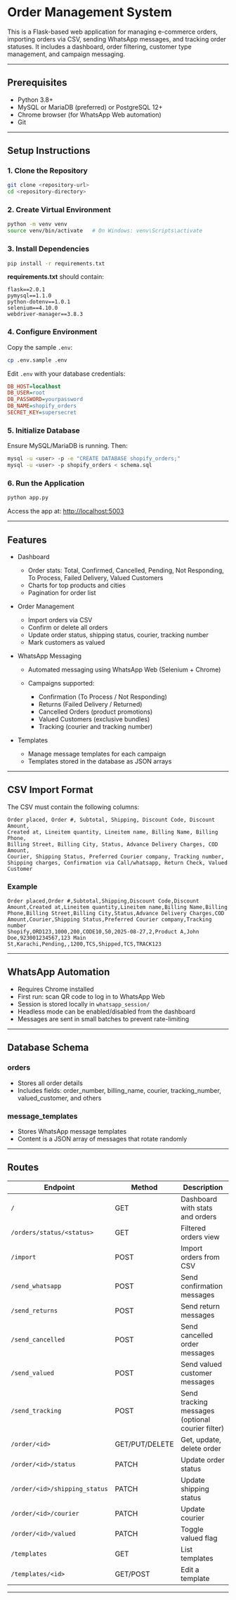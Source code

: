 
# Order Management System

This is a Flask-based web application for managing e-commerce orders, importing orders via CSV, sending WhatsApp messages, and tracking order statuses. It includes a dashboard, order filtering, customer type management, and campaign messaging.

---

## Prerequisites

- Python 3.8+
- MySQL or MariaDB (preferred) or PostgreSQL 12+
- Chrome browser (for WhatsApp Web automation)
- Git

---

## Setup Instructions

### 1. Clone the Repository
```bash
git clone <repository-url>
cd <repository-directory>
````

### 2. Create Virtual Environment

```bash
python -m venv venv
source venv/bin/activate   # On Windows: venv\Scripts\activate
```

### 3. Install Dependencies

```bash
pip install -r requirements.txt
```

**requirements.txt** should contain:

```
flask==2.0.1
pymysql==1.1.0
python-dotenv==1.0.1
selenium==4.10.0
webdriver-manager==3.8.3
```

### 4. Configure Environment

Copy the sample `.env`:

```bash
cp .env.sample .env
```

Edit `.env` with your database credentials:

```ini
DB_HOST=localhost
DB_USER=root
DB_PASSWORD=yourpassword
DB_NAME=shopify_orders
SECRET_KEY=supersecret
```

### 5. Initialize Database

Ensure MySQL/MariaDB is running. Then:

```bash
mysql -u <user> -p -e "CREATE DATABASE shopify_orders;"
mysql -u <user> -p shopify_orders < schema.sql
```

### 6. Run the Application

```bash
python app.py
```

Access the app at:
[http://localhost:5003](http://localhost:5003)

---

## Features

* Dashboard

  * Order stats: Total, Confirmed, Cancelled, Pending, Not Responding, To Process, Failed Delivery, Valued Customers
  * Charts for top products and cities
  * Pagination for order list
* Order Management

  * Import orders via CSV
  * Confirm or delete all orders
  * Update order status, shipping status, courier, tracking number
  * Mark customers as valued
* WhatsApp Messaging

  * Automated messaging using WhatsApp Web (Selenium + Chrome)
  * Campaigns supported:

    * Confirmation (To Process / Not Responding)
    * Returns (Failed Delivery / Returned)
    * Cancelled Orders (product promotions)
    * Valued Customers (exclusive bundles)
    * Tracking (courier and tracking number)
* Templates

  * Manage message templates for each campaign
  * Templates stored in the database as JSON arrays

---

## CSV Import Format

The CSV must contain the following columns:

```
Order placed, Order #, Subtotal, Shipping, Discount Code, Discount Amount,
Created at, Lineitem quantity, Lineitem name, Billing Name, Billing Phone,
Billing Street, Billing City, Status, Advance Delivery Charges, COD Amount,
Courier, Shipping Status, Preferred Courier company, Tracking number,
Shipping charges, Confirmation via Call/whatsapp, Return Check, Valued Customer
```

### Example

```csv
Order placed,Order #,Subtotal,Shipping,Discount Code,Discount Amount,Created at,Lineitem quantity,Lineitem name,Billing Name,Billing Phone,Billing Street,Billing City,Status,Advance Delivery Charges,COD Amount,Courier,Shipping Status,Preferred Courier company,Tracking number
Shopify,ORD123,1000,200,CODE10,50,2025-08-27,2,Product A,John Doe,923001234567,123 Main St,Karachi,Pending,,1200,TCS,Shipped,TCS,TRACK123
```

---

## WhatsApp Automation

* Requires Chrome installed
* First run: scan QR code to log in to WhatsApp Web
* Session is stored locally in `whatsapp_session/`
* Headless mode can be enabled/disabled from the dashboard
* Messages are sent in small batches to prevent rate-limiting

---

## Database Schema

### orders

* Stores all order details
* Includes fields: order\_number, billing\_name, courier, tracking\_number, valued\_customer, and others

### message\_templates

* Stores WhatsApp message templates
* Content is a JSON array of messages that rotate randomly

---

## Routes

| Endpoint                      | Method         | Description                                      |
| ----------------------------- | -------------- | ------------------------------------------------ |
| `/`                           | GET            | Dashboard with stats and orders                  |
| `/orders/status/<status>`     | GET            | Filtered orders view                             |
| `/import`                     | POST           | Import orders from CSV                           |
| `/send_whatsapp`              | POST           | Send confirmation messages                       |
| `/send_returns`               | POST           | Send return messages                             |
| `/send_cancelled`             | POST           | Send cancelled order messages                    |
| `/send_valued`                | POST           | Send valued customer messages                    |
| `/send_tracking`              | POST           | Send tracking messages (optional courier filter) |
| `/order/<id>`                 | GET/PUT/DELETE | Get, update, delete order                        |
| `/order/<id>/status`          | PATCH          | Update order status                              |
| `/order/<id>/shipping_status` | PATCH          | Update shipping status                           |
| `/order/<id>/courier`         | PATCH          | Update courier                                   |
| `/order/<id>/valued`          | PATCH          | Toggle valued flag                               |
| `/templates`                  | GET            | List templates                                   |
| `/templates/<id>`             | GET/POST       | Edit a template                                  |

---

